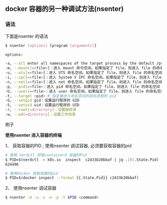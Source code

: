 ## docker 容器的另一种调试方法(nsenter)

### 语法

下面是nsenter 的语法

```bash
$ nsenter [options] [program [arguments]]

options:

-a, --all enter all namespaces of the target process by the default /proc/[pid]/ns/* namespace paths.
-m, --mount[=<file>]：进入 mount 命令空间。如果指定了 file，则进入 file 的命名空间
-u, --uts[=<file>]：进入 UTS 命名空间。如果指定了 file，则进入 file 的命名空间
-i, --ipc[=<file>]：进入 System V IPC 命名空间。如果指定了 file，则进入 file 的命名空间
-n, --net[=<file>]：进入 net 命名空间。如果指定了 file，则进入 file 的命名空间
-p, --pid[=<file>：进入 pid 命名空间。如果指定了 file，则进入 file 的命名空间
-U, --user[=<file>：进入 user 命名空间。如果指定了 file，则进入 file 的命名空间
-t, --target <pid> # 指定被进入命名空间的目标进程的 pid
-G, --setgid gid：设置运行程序的 GID
-S, --setuid uid：设置运行程序的 UID
-r, --root[=directory]：设置根目录
-w, --wd[=directory]：设置工作目录
```



例子

**使用nsenter 进入容器的终端**

1、 获取容器的PID , 使用nsenter 调试容器, 必须要获取容器的pid

```bash
# 使用 nerdctl 获取containerd 容器的Pid
$ PID=$(nerdctl -n k8s.io  inspect  c2433b20bbaf | jq .[0].State.Pid)
624496

# 使用docker 获取容器的pid
$ PID=$(docker inspect --format {{.State.Pid}} c2433b20bbaf)
```

2、 使用nsenter 调试容器

```bash
$ nsenter -m -u -i -n -p -t $PID <command>
```

